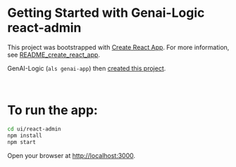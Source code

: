 # Getting Started with Genai-Logic react-admin

This project was bootstrapped with [Create React App](https://github.com/facebook/create-react-app).  For more information, see [README_create_react_app](README_create_react_app.md).

GenAI-Logic (`als genai-app`) then [created this project](https://apilogicserver.github.io/Docs/Admin-Vibe/).

<br>

# To run the app:

```bash
cd ui/react-admin
npm install
npm start
```

Open your browser at [http://localhost:3000](http://localhost:3000).